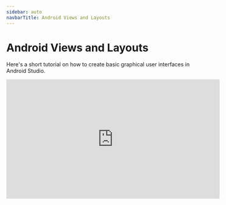 ```yaml
---
sidebar: auto
navbarTitle: Android Views and Layouts
---
```


# Android Views and Layouts
Here's a short tutorial on how to create basic graphical user interfaces in Android Studio.

<iframe width="560" height="314" src="https://www.youtube.com/embed/nJ-9jQw69SU" frameborder="0" allow="accelerometer; autoplay; clipboard-write; encrypted-media; gyroscope; picture-in-picture" allowfullscreen></iframe>








